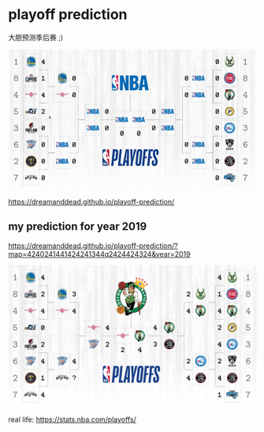 # playoff prediction

大胆预测季后赛 ;)

![](./demo.gif)

https://dreamanddead.github.io/playoff-prediction/


## my prediction for year 2019

https://dreamanddead.github.io/playoff-prediction/?map=4240241441424241344q2424424324&year=2019

![](./prediction-2019.png)

real life: https://stats.nba.com/playoffs/